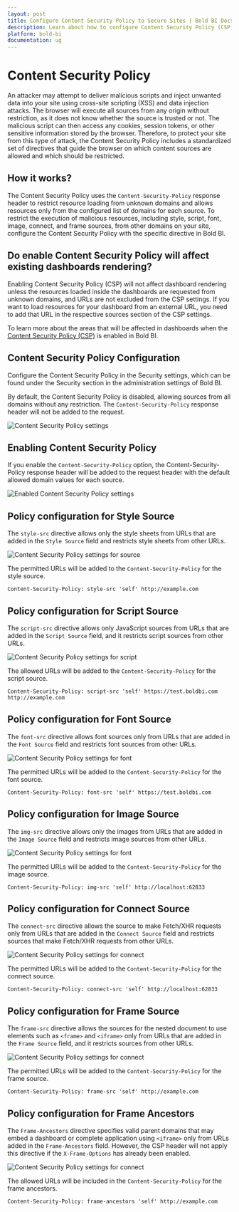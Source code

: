 ```yaml
---
layout: post
title: Configure Content Security Policy to Secure Sites | Bold BI Docs
description: Learn about how to configure Content Security Policy (CSP) settings to secure sites in the Bold BI embedded application.
platform: bold-bi
documentation: ug
---
```


# Content Security Policy

An attacker may attempt to deliver malicious scripts and inject unwanted data into your site using cross-site scripting (XSS) and data injection attacks. The browser will execute all sources from any origin without restriction, as it does not know whether the source is trusted or not. The malicious script can then access any cookies, session tokens, or other sensitive information stored by the browser. Therefore, to protect your site from this type of attack, the Content Security Policy includes a standardized set of directives that guide the browser on which content sources are allowed and which should be restricted.

## How it works?

The Content Security Policy uses the `Content-Security-Policy` response header to restrict resource loading from unknown domains and allows resources only from the configured list of domains for each source. To restrict the execution of malicious resources, including style, script, font, image, connect, and frame sources, from other domains on your site, configure the Content Security Policy with the specific directive in Bold BI.

## Do enable Content Security Policy will affect existing dashboards rendering?

Enabling Content Security Policy (CSP) will not affect dashboard rendering unless the resources loaded inside the dashboards are requested from unknown domains, and URLs are not excluded from the CSP settings. If you want to load resources for your dashboard from an external URL, you need to add that URL in the respective sources section of the CSP settings.

To learn more about the areas that will be affected in dashboards when the [Content Security Policy (CSP)](https://support.boldbi.com/kb/article/16736/how-will-the-dashboard-get-affected-while-csp-enabled) is enabled in Bold BI.

## Content Security Policy Configuration

Configure the Content Security Policy in the Security settings, which can be found under the Security section in the administration settings of Bold BI.

By default, the Content Security Policy is disabled, allowing sources from all domains without any restriction. The `Content-Security-Policy` response header will not be added to the request.

![Content Security Policy settings](/static/assets/security-configuration/images/csp-settings.png#width=55%)

## Enabling Content Security Policy

If you enable the `Content-Security-Policy` option, the Content-Security-Policy response header will be added to the request header with the default allowed domain values for each source.

![Enabled Content Security Policy settings](/static/assets/security-configuration/images/enable-csp.png#width=55%)

## Policy configuration for Style Source

The `style-src` directive allows only the style sheets from URLs that are added in the `Style Source` field and restricts style sheets from other URLs.

![Content Security Policy settings for source](/static/assets/security-configuration/images/csp-source.png)

The permitted URLs will be added to the `Content-Security-Policy` for the style source.

`Content-Security-Policy: style-src 'self' http://example.com`


## Policy configuration for Script Source

The `script-src` directive allows only JavaScript sources from URLs that are added in the `Script Source` field, and it restricts script sources from other URLs.

![Content Security Policy settings for script](/static/assets/security-configuration/images/csp-script.png)

The allowed URLs will be added to the `Content-Security-Policy` for the script source.

`Content-Security-Policy: script-src 'self' https://test.boldbi.com http://example.com`


## Policy configuration for Font Source

The `font-src` directive allows font sources only from URLs that are added in the `Font Source` field and restricts font sources from other URLs.

![Content Security Policy settings for font](/static/assets/security-configuration/images/csp-font.png)

The permitted URLs will be added to the `Content-Security-Policy` for the font source.

`Content-Security-Policy: font-src 'self' https://test.boldbi.com`


## Policy configuration for Image Source

The `img-src` directive allows only the images from URLs that are added in the `Image Source` field and restricts image sources from other URLs.

![Content Security Policy settings for font](/static/assets/security-configuration/images/csp-image.png)

The permitted URLs will be added to the `Content-Security-Policy` for the image source.

`Content-Security-Policy: img-src 'self' http://localhost:62833`


## Policy configuration for Connect Source

The `connect-src` directive allows the source to make Fetch/XHR requests only from URLs that are added in the `Connect Source` field and restricts sources that make Fetch/XHR requests from other URLs.

![Content Security Policy settings for connect](/static/assets/security-configuration/images/csp-connect.png)

The permitted URLs will be added to the `Content-Security-Policy` for the connect source.

`Content-Security-Policy: connect-src 'self' http://localhost:62833`


## Policy configuration for Frame Source

The `frame-src` directive allows the sources for the nested document to use elements such as `<frame>` and `<iframe>` only from URLs that are added in the `Frame Source` field, and it restricts sources from other URLs.

![Content Security Policy settings for connect](/static/assets/security-configuration/images/csp-frame.png)

The permitted URLs will be added to the `Content-Security-Policy` for the frame source.

`Content-Security-Policy: frame-src 'self' http://example.com`

## Policy configuration for Frame Ancestors 

The `Frame-Ancestors` directive specifies valid parent domains that may embed a dashboard or complete application using `<iframe>` only from URLs added in the `Frame-Ancestors` field. However, the CSP header will not apply this directive if the `X-Frame-Options` has already been enabled.

![Content Security Policy settings for connect](/static/assets/security-configuration/images/csp-frame-ancestors.png)

The allowed URLs will be included in the `Content-Security-Policy` for the frame ancestors.

`Content-Security-Policy: frame-ancestors 'self' http://example.com`